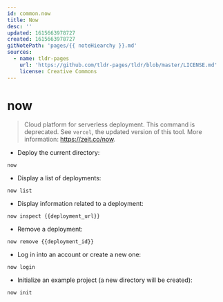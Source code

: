 ```yaml
---
id: common.now
title: Now
desc: ''
updated: 1615663978727
created: 1615663978727
gitNotePath: 'pages/{{ noteHiearchy }}.md'
sources:
  - name: tldr-pages
    url: 'https://github.com/tldr-pages/tldr/blob/master/LICENSE.md'
    license: Creative Commons
---
```

# now

> Cloud platform for serverless deployment.
> This command is deprecated. See `vercel`, the updated version of this tool.
> More information: <https://zeit.co/now>.

- Deploy the current directory:

`now`

- Display a list of deployments:

`now list`

- Display information related to a deployment:

`now inspect {{deployment_url}}`

- Remove a deployment:

`now remove {{deployment_id}}`

- Log in into an account or create a new one:

`now login`

- Initialize an example project (a new directory will be created):

`now init`

